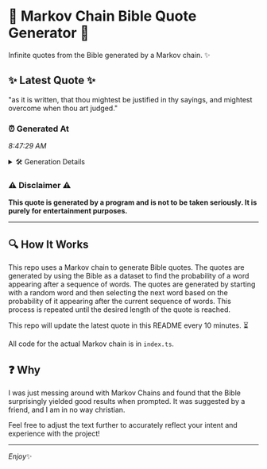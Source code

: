 # 📖 Markov Chain Bible Quote Generator 📖

Infinite quotes from the Bible generated by a Markov chain. ✨

## ✨ Latest Quote ✨
"as it is written, that thou mightest be justified in thy sayings, and mightest overcome when thou art judged."

### ⏰ Generated At
*8:47:29 AM*

<details>
    <summary>🛠️ Generation Details</summary>
    <p>
        <strong>🌱 Seed:</strong> as<br>
        <strong>🔄 Iterations:</strong> 18<br>
        <strong>📜 Context History:</strong><br>[ as ]: it<br>[ as, it ]: is<br>[ as, it, is ]: written,<br>[ as, it, is, written, ]: that<br>[ as, it, is, written,, that ]: thou<br>[ as, it, is, written,, that, thou ]: mightest<br>[ it, is, written,, that, thou, mightest ]: be<br>[ is, written,, that, thou, mightest, be ]: justified<br>[ written,, that, thou, mightest, be, justified ]: in<br>[ that, thou, mightest, be, justified, in ]: thy<br>[ thou, mightest, be, justified, in, thy ]: sayings,<br>[ mightest, be, justified, in, thy, sayings, ]: and<br>[ be, justified, in, thy, sayings,, and ]: mightest<br>[ justified, in, thy, sayings,, and, mightest ]: overcome<br>[ in, thy, sayings,, and, mightest, overcome ]: when<br>[ thy, sayings,, and, mightest, overcome, when ]: thou<br>[ sayings,, and, mightest, overcome, when, thou ]: art<br>[ and, mightest, overcome, when, thou, art ]: judged.<br>
    </p>
</details>

### ⚠️ Disclaimer ⚠️
**This quote is generated by a program and is not to be taken seriously. It is purely for entertainment purposes.**

---

## 🔍 How It Works

This repo uses a Markov chain to generate Bible quotes. The quotes are generated by using the Bible as a dataset to find the probability of a word appearing after a sequence of words. The quotes are generated by starting with a random word and then selecting the next word based on the probability of it appearing after the current sequence of words. This process is repeated until the desired length of the quote is reached.

This repo will update the latest quote in this README every 10 minutes. ⏳

All code for the actual Markov chain is in `index.ts`.

## ❓ Why

I was just messing around with Markov Chains and found that the Bible surprisingly yielded good results when prompted. 
It was suggested by a friend, and I am in no way christian.

Feel free to adjust the text further to accurately reflect your intent and experience with the project!

---

*Enjoy*✨
